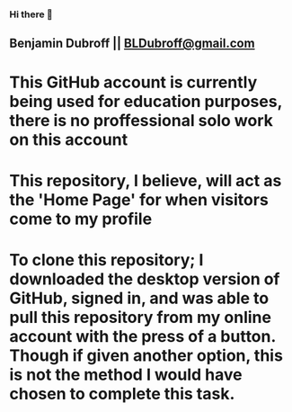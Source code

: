 ### Hi there 👋

## Benjamin Dubroff || BLDubroff@gmail.com

# This GitHub account is currently being used for education purposes, there is no proffessional solo work on this account
# This repository, I believe, will act as the 'Home Page' for when visitors come to my profile

# To clone this repository; I downloaded the desktop version of GitHub, signed in, and was able to pull this repository from my online account with the press of a button. Though if given another option, this is not the method I would have chosen to complete this task.

<!--
1.	Your name and email address
2.	A brief description of your Github account
3.	A brief description of the repository you created
4.	A brief description of the steps you took to clone the repository onto your local machine
-->
